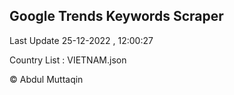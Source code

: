 

## Google Trends Keywords Scraper 
 
Last Update 25-12-2022 , 12:00:27

Country List :
VIETNAM.json



© Abdul Muttaqin 
